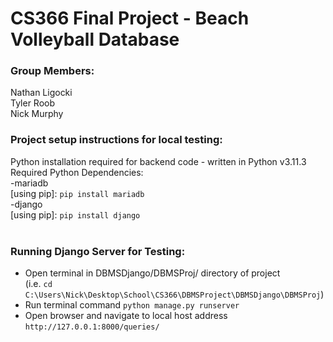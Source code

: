 # CS366 Final Project - Beach Volleyball Database

### Group Members:
Nathan Ligocki<br>
Tyler Roob<br>
Nick Murphy<br>

### Project setup instructions for local testing:
Python installation required for backend code - written in Python v3.11.3<br>
Required Python Dependencies:<br>
  -mariadb<br>
    [using pip]: `pip install mariadb`<br>
   -django<br>
    [using pip]: `pip install django`<br>
<br>
### Running Django Server for Testing:
- Open terminal in DBMSDjango/DBMSProj/ directory of project<br>
  (i.e. `cd C:\Users\Nick\Desktop\School\CS366\DBMSProject\DBMSDjango\DBMSProj`)<br>
- Run terminal command `python manage.py runserver`<br>
- Open browser and navigate to local host address `http://127.0.0.1:8000/queries/`<br>
